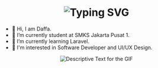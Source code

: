 <div align="center">
    <h1>
        <img src="https://readme-typing-svg.herokuapp.com?font=Jetbrains+mono&size=40&duration=3000&color=33FF33&center=true&vCenter=true&width=435&lines=Hey..+I'm+[Daffa];This+is..;..my+Github..;" alt="Typing SVG"/>
    </h1>
</div>

- 👋 Hi, I am Daffa.
- 🔭 I’m currently student at SMKS Jakarta Pusat 1.
- 🌱 I’m currently learning Laravel.
- 👀 I'm interested in Software Developer and UI/UX Design.

<div align="center">
    <p>
        <img src="https://tenor.com/view/mangaitalia-darth-vader-star-wars-zzk-gif-26822937" alt="Descriptive Text for the GIF" />
    </p>
</div>

